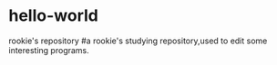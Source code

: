 # hello-world
rookie's repository
#a rookie's studying repository,used to edit some interesting programs.
